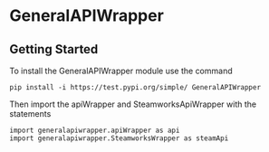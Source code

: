 # GeneralAPIWrapper
## Getting Started
To install the GeneralAPIWrapper module use the command
    
    pip install -i https://test.pypi.org/simple/ GeneralAPIWrapper

Then import the apiWrapper and SteamworksApiWrapper with the statements
    
    import generalapiwrapper.apiWrapper as api
    import generalapiwrapper.SteamworksWrapper as steamApi
